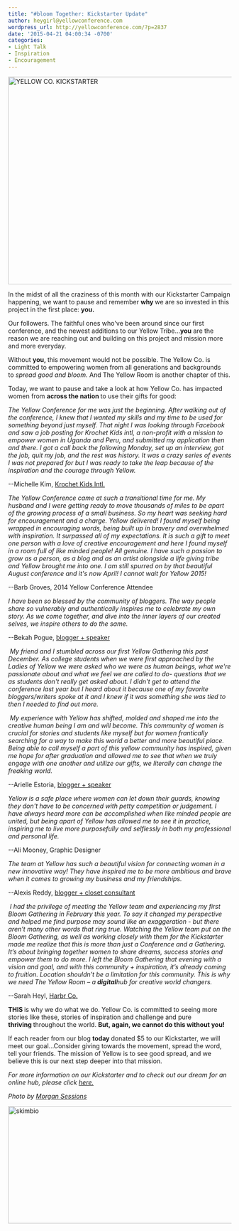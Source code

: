 ```yaml
---
title: "#bloom Together: Kickstarter Update"
author: heygirl@yellowconference.com
wordpress_url: http://yellowconference.com/?p=2837
date: '2015-04-21 04:00:34 -0700'
categories:
- Light Talk
- Inspiration
- Encouragement
---
```

<p><a href="http://yellowconference.com/wp-content/uploads/2015/04/photo-1421986527537-888d998adb74.jpg"><img class="aligncenter size-full wp-image-2843" src="http://yellowconference.com/wp-content/uploads/2015/04/photo-1421986527537-888d998adb74.jpg" alt="YELLOW CO. KICKSTARTER" width="700" height="467" /></a></p>
<p>In the midst of all the craziness of this month with our Kickstarter Campaign happening, we want to pause and remember&nbsp;<strong>why&nbsp;</strong>we are so invested in this project in the first place:&nbsp;<strong>you.&nbsp;</strong></p>
<p>Our followers. The faithful ones who've been around since our first conference, and the newest additions to our Yellow Tribe...<strong>you</strong> are the reason we are reaching out and building on this project and mission more and more everyday.</p>
<p>Without&nbsp;<strong>you,&nbsp;</strong>this movement would not be possible. The Yellow Co. is committed to empowering women from all generations and backgrounds to&nbsp;<em>spread good and bloom.&nbsp;</em>And The Yellow Room is another chapter of this.</p>
<p>Today, we want to pause and take a look at how Yellow Co. has impacted women from&nbsp;<strong>across the nation&nbsp;</strong>to use their gifts for good:</p>
<div>
<p><em>The Yellow Conference for me was just the beginning. After walking out of the conference, I knew that I wanted my skills and my time to be used for something beyond just myself. That night I was looking through Facebook and saw a job posting for Krochet Kids intl, a non-profit with a mission to empower women in Uganda and Peru, and submitted my application then and there. I got a call back the following&nbsp;Monday, set up an interview, got the job, quit my job, and the rest was history. It was a crazy series of events I was not prepared for but I was ready to take the leap because of the inspiration and the courage through Yellow.</em></p>
<p>--Michelle Kim, <a href="http://www.krochetkids.org/" target="_blank">Krochet Kids Intl.</a></p>
<p><em>The Yellow Conference came at such a transitional time for me. My husband and I were getting ready to move thousands of miles to be apart of the growing process of a small business. So my heart was seeking hard for encouragement and a charge. Yellow delivered! I found myself being wrapped in encouraging words, being built up in bravery and overwhelmed with inspiration. It surpassed all of my expectations. It is such a gift to meet one person with a love of creative encouragement and here I found myself in a room full of like minded people! All genuine. I have such a passion to grow as a person, as a blog and as an artist alongside a life giving tribe and Yellow brought me into one. I am still spurred on by that beautiful August conference and it's now April! I cannot wait for Yellow 2015!&nbsp;</em></p>
<p>--Barb Groves, 2014 Yellow Conference Attendee</p>
<p><em>I have been so blessed by the community of bloggers. The way people share so vulnerably and authentically inspires me to celebrate my own story. As we come together, and dive into the inner layers of our created selves, we inspire others to do the same.&nbsp;</em></p>
<p>--Bekah Pogue, <a href="http://www.upcycledjane.com/" target="_blank">blogger + speaker</a></p>
<p><em>&nbsp;My friend and I stumbled across our first Yellow Gathering this past December. As college students when we were first approached by the Ladies of Yellow we were asked who we were as human beings, what we're passionate about and what we feel we are called to do- questions that we as students don't really get asked about. I didn't get to attend the conference last year but I heard about it because one of my favorite bloggers/writers spoke at it and I knew if it was something she was tied to then I needed to find out more.&nbsp;</em></p>
<p><em>&nbsp;My experience with Yellow has shifted, molded and shaped me into the creative human being I am and will become. This community of women is crucial for stories and students like myself but for women frantically searching for a way to make this world a better and more beautiful place. Being able to call myself a part of this yellow community has inspired, given me hope for after graduation and allowed me to see that when we truly engage with one another and utilize our gifts, we literally can change the freaking world.</em></p>
<p>--Arielle Estoria, <a href="http://chroniclesofalioness.com/" target="_blank">blogger + speaker</a></p>
<p><em>Yellow is a safe place where women can let down their guards, knowing they don't have to be concerned with petty competition or judgement. I have always heard more can be accomplished when like minded people are united, but being apart of Yellow has allowed me to see it in practice, inspiring me to live more purposefully and selflessly in both my professional and personal life.</em></p>
<p>--Ali Mooney, Graphic Designer</p>
<p><em>The team at Yellow has such a beautiful vision for connecting women in a new innovative way! They have inspired me to be more ambitious and brave when it comes to growing my business and my friendships.</em></p>
<p>--Alexis Reddy, <a href="http://alexisatarian.com/" target="_blank">blogger + closet&nbsp;consultant</a></p>
<p><em>&nbsp;I had the privilege of meeting the Yellow team and experiencing my first Bloom Gathering in February this year. To say it changed my perspective and helped me find purpose may sound like an exaggeration - but there aren&rsquo;t many other words that ring true. Watching the Yellow team put on the Bloom Gathering, as well as working closely with them for the Kickstarter made me realize that this is more than just a Conference and a Gathering. It&rsquo;s about bringing together women to share dreams, success stories and empower them to do more. I left the Bloom Gathering that evening with a vision and goal, and with this community + inspiration, it&rsquo;s already coming to fruition. Location shouldn&rsquo;t be a limitation for this community. This is why we&nbsp;need&nbsp;The Yellow Room &ndash; a<strong>&nbsp;digital</strong>hub for creative world changers.</em></p>
<p>--Sarah Heyl, <a href="http://harbr.co/" target="_blank">Harbr Co.</a></p>
<p><strong>THIS&nbsp;</strong>is why we do what we do. Yellow Co. is committed to seeing more stories like these, stories of inspiration and challenge and pure <strong>thriving&nbsp;</strong>throughout the world. <strong>But, again, we cannot do this without you!&nbsp;</strong></p>
<p>If each reader from our blog&nbsp;<strong>today&nbsp;</strong>donated $5 to our Kickstarter, we will meet our goal...Consider giving towards the movement, spread the word, tell your friends. The mission of Yellow is to see good spread, and we believe this is our next step deeper into that mission.</p>
<p><em>For more information on our Kickstarter and to check out our dream for an online hub, please click <a href="https://www.kickstarter.com/projects/1439745204/the-yellow-room-a-digital-hub-for-creative-world-c" target="_blank">here.</a></em></p>
<p><i>Photo by <a href="http://www.morgansessions.com/?utm_source=Unsplash&amp;utm_medium=website&amp;utm_campaign=unsplash" target="_blank">Morgan Sessions</a>&nbsp;</i></p>
<p></div></p>
<div>
<div dir="ltr">
<div><a href="http://yellowconference.com/wp-content/uploads/2015/02/skimbio.jpg"><img class="aligncenter size-full wp-image-1839" src="http://yellowconference.com/wp-content/uploads/2015/02/skimbio.jpg" alt="skimbio" width="700" height="264" /></a></div><br />
</div><br />
</div><br />
<em>&nbsp;</em></p>
